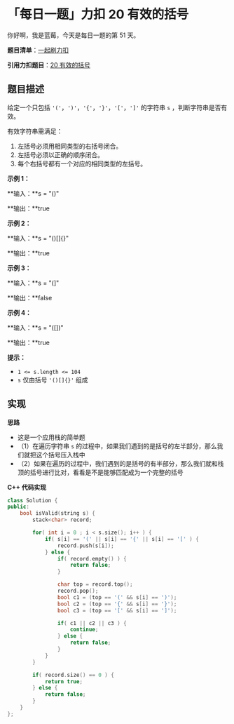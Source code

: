 # 「每日一题」力扣 20 有效的括号

你好啊，我是蓝莓，今天是每日一题的第 51 天。

**题目清单**：[一起刷力扣](https://blueberry-universe.cn/lc/index.html)

**引用力扣题目**：[20 有效的括号](https://leetcode.cn/problems/valid-parentheses/description/)





## 题目描述

给定一个只包括 `'('`，`')'`，`'{'`，`'}'`，`'['`，`']'` 的字符串 `s` ，判断字符串是否有效。

有效字符串需满足：

1. 左括号必须用相同类型的右括号闭合。
2. 左括号必须以正确的顺序闭合。
3. 每个右括号都有一个对应的相同类型的左括号。

 

**示例 1：**

**输入：**s = "()"

**输出：**true

**示例 2：**

**输入：**s = "()[]{}"

**输出：**true

**示例 3：**

**输入：**s = "(]"

**输出：**false

**示例 4：**

**输入：**s = "([])"

**输出：**true

 

**提示：**

- `1 <= s.length <= 104`
- `s` 仅由括号 `'()[]{}'` 组成





## 实现

**思路**

- 这是一个应用栈的简单题
- （1）在遍历字符串 `s` 的过程中，如果我们遇到的是括号的左半部分，那么我们就把这个括号压入栈中
- （2）如果在遍历的过程中，我们遇到的是括号的有半部分，那么我们就和栈顶的括号进行比对，看看是不是能够匹配成为一个完整的括号





**C++ 代码实现**

```c++
class Solution {
public:
    bool isValid(string s) {
        stack<char> record;

        for( int i = 0 ; i < s.size(); i++ ) {
            if( s[i] == '(' || s[i] == '{' || s[i] == '[' ) {
                record.push(s[i]);
            } else {
                if( record.empty() ) {
                    return false;
                }

                char top = record.top();
                record.pop();
                bool c1 = (top == '(' && s[i] == ')');
                bool c2 = (top == '{' && s[i] == '}');
                bool c3 = (top == '[' && s[i] == ']');

                if( c1 || c2 || c3 ) {
                    continue;
                } else {
                    return false;
                }
            }
        }

        if( record.size() == 0 ) {
            return true;
        } else {
            return false;
        }
    }
};
```

